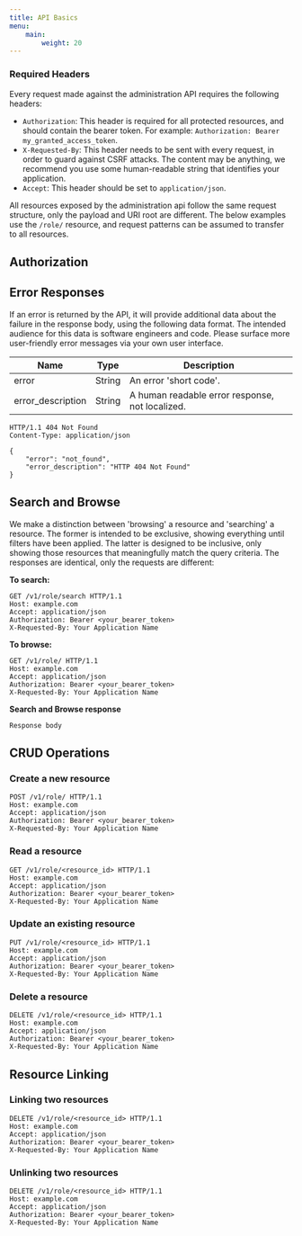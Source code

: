 ```yaml
---
title: API Basics
menu:
    main:
        weight: 20
---
```


### Required Headers
Every request made against the administration API requires the following headers:

* `Authorization`: This header is required for all protected resources, and
  should contain the bearer token. For example: 
  `Authorization: Bearer my_granted_access_token`.
* `X-Requested-By`: This header needs to be sent with every request, in
  order to guard against CSRF attacks. The content may be anything, we
  recommend you use some human-readable string that identifies your application.
* `Accept`: This header should be set to `application/json`.

All resources exposed by the administration api follow the same request structure,
only the payload and URI root are different. The below examples use the `/role/` resource,
and request patterns can be assumed to transfer to all resources.

## Authorization

## Error Responses

If an error is returned by the API, it will provide additional data
about the failure in the response body, using the following data format.
The intended audience for this data is software engineers and code. Please
surface more user-friendly error messages via your own user interface.

| Name               | Type   | Description                                     |
|--------------------|--------|-------------------------------------------------|
| error              | String | An error 'short code'.                          |
| error_description  | String | A human readable error response, not localized. |


```
HTTP/1.1 404 Not Found
Content-Type: application/json

{
    "error": "not_found",
    "error_description": "HTTP 404 Not Found"
}
```

## Search and Browse

We make a distinction between 'browsing' a resource and 'searching' a resource. The former
is intended to be exclusive, showing everything until filters have been applied. The latter
is designed to be inclusive, only showing those resources that meaningfully match the
query criteria. The responses are identical, only the requests are different:

**To search:**
```
GET /v1/role/search HTTP/1.1
Host: example.com
Accept: application/json
Authorization: Bearer <your_bearer_token>
X-Requested-By: Your Application Name
```

**To browse:**
```
GET /v1/role/ HTTP/1.1
Host: example.com
Accept: application/json
Authorization: Bearer <your_bearer_token>
X-Requested-By: Your Application Name
```

**Search and Browse response**
```
Response body
```

## CRUD Operations

### Create a new resource
```
POST /v1/role/ HTTP/1.1
Host: example.com
Accept: application/json
Authorization: Bearer <your_bearer_token>
X-Requested-By: Your Application Name
```

### Read a resource
```
GET /v1/role/<resource_id> HTTP/1.1
Host: example.com
Accept: application/json
Authorization: Bearer <your_bearer_token>
X-Requested-By: Your Application Name
```

### Update an existing resource
```
PUT /v1/role/<resource_id> HTTP/1.1
Host: example.com
Accept: application/json
Authorization: Bearer <your_bearer_token>
X-Requested-By: Your Application Name
```

### Delete a resource
```
DELETE /v1/role/<resource_id> HTTP/1.1
Host: example.com
Accept: application/json
Authorization: Bearer <your_bearer_token>
X-Requested-By: Your Application Name
```
## Resource Linking


### Linking two resources
```
DELETE /v1/role/<resource_id> HTTP/1.1
Host: example.com
Accept: application/json
Authorization: Bearer <your_bearer_token>
X-Requested-By: Your Application Name
```

### Unlinking two resources
```
DELETE /v1/role/<resource_id> HTTP/1.1
Host: example.com
Accept: application/json
Authorization: Bearer <your_bearer_token>
X-Requested-By: Your Application Name
```
